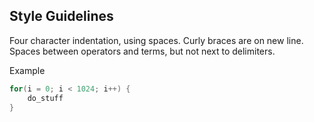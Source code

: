 Style Guidelines
----------------

Four character indentation, using spaces. Curly braces are on new
line. Spaces between operators and terms, but not next to delimiters.

Example
```C
for(i = 0; i < 1024; i++) {
    do_stuff
}
```
